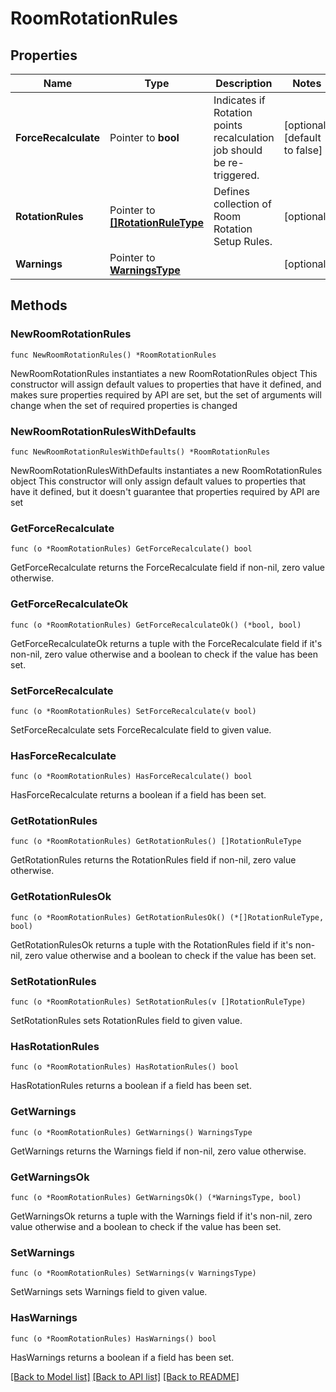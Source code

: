 # RoomRotationRules

## Properties

Name | Type | Description | Notes
------------ | ------------- | ------------- | -------------
**ForceRecalculate** | Pointer to **bool** | Indicates if Rotation points recalculation job should be re-triggered. | [optional] [default to false]
**RotationRules** | Pointer to [**[]RotationRuleType**](RotationRuleType.md) | Defines collection of Room Rotation Setup Rules. | [optional] 
**Warnings** | Pointer to [**WarningsType**](WarningsType.md) |  | [optional] 

## Methods

### NewRoomRotationRules

`func NewRoomRotationRules() *RoomRotationRules`

NewRoomRotationRules instantiates a new RoomRotationRules object
This constructor will assign default values to properties that have it defined,
and makes sure properties required by API are set, but the set of arguments
will change when the set of required properties is changed

### NewRoomRotationRulesWithDefaults

`func NewRoomRotationRulesWithDefaults() *RoomRotationRules`

NewRoomRotationRulesWithDefaults instantiates a new RoomRotationRules object
This constructor will only assign default values to properties that have it defined,
but it doesn't guarantee that properties required by API are set

### GetForceRecalculate

`func (o *RoomRotationRules) GetForceRecalculate() bool`

GetForceRecalculate returns the ForceRecalculate field if non-nil, zero value otherwise.

### GetForceRecalculateOk

`func (o *RoomRotationRules) GetForceRecalculateOk() (*bool, bool)`

GetForceRecalculateOk returns a tuple with the ForceRecalculate field if it's non-nil, zero value otherwise
and a boolean to check if the value has been set.

### SetForceRecalculate

`func (o *RoomRotationRules) SetForceRecalculate(v bool)`

SetForceRecalculate sets ForceRecalculate field to given value.

### HasForceRecalculate

`func (o *RoomRotationRules) HasForceRecalculate() bool`

HasForceRecalculate returns a boolean if a field has been set.

### GetRotationRules

`func (o *RoomRotationRules) GetRotationRules() []RotationRuleType`

GetRotationRules returns the RotationRules field if non-nil, zero value otherwise.

### GetRotationRulesOk

`func (o *RoomRotationRules) GetRotationRulesOk() (*[]RotationRuleType, bool)`

GetRotationRulesOk returns a tuple with the RotationRules field if it's non-nil, zero value otherwise
and a boolean to check if the value has been set.

### SetRotationRules

`func (o *RoomRotationRules) SetRotationRules(v []RotationRuleType)`

SetRotationRules sets RotationRules field to given value.

### HasRotationRules

`func (o *RoomRotationRules) HasRotationRules() bool`

HasRotationRules returns a boolean if a field has been set.

### GetWarnings

`func (o *RoomRotationRules) GetWarnings() WarningsType`

GetWarnings returns the Warnings field if non-nil, zero value otherwise.

### GetWarningsOk

`func (o *RoomRotationRules) GetWarningsOk() (*WarningsType, bool)`

GetWarningsOk returns a tuple with the Warnings field if it's non-nil, zero value otherwise
and a boolean to check if the value has been set.

### SetWarnings

`func (o *RoomRotationRules) SetWarnings(v WarningsType)`

SetWarnings sets Warnings field to given value.

### HasWarnings

`func (o *RoomRotationRules) HasWarnings() bool`

HasWarnings returns a boolean if a field has been set.


[[Back to Model list]](../README.md#documentation-for-models) [[Back to API list]](../README.md#documentation-for-api-endpoints) [[Back to README]](../README.md)


